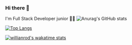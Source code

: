 ### Hi there 👋

I'm Full Stack Developer junior 👩‍💻
![Anurag's GitHub stats](https://github-readme-stats.vercel.app/api?username=jamilaah&show_icons=true&theme=dracula)


[![Top Langs](https://github-readme-stats.vercel.app/api/top-langs/?username=jamilaah&layout=compact&theme=dracula)](https://github.com/anuraghazra/github-readme-stats)


[![willianrod's wakatime stats](https://github-readme-stats.vercel.app/api/wakatime?username=@JamilaH&layout=compact&lang_count=5)](https://github.com/anuraghazra/github-readme-stats)

<!--
**JamilaaH/JamilaaH** is a ✨ _special_ ✨ repository because its `README.md` (this file) appears on your GitHub profile.

Here are some ideas to get you started:

- 🔭 I’m currently working on ...
- 🌱 I’m currently learning ...
- 👯 I’m looking to collaborate on ...
- 🤔 I’m looking for help with ...
- 💬 Ask me about ...
- 📫 How to reach me: ...
- 😄 Pronouns: ...
- ⚡ Fun fact: ...
-->
